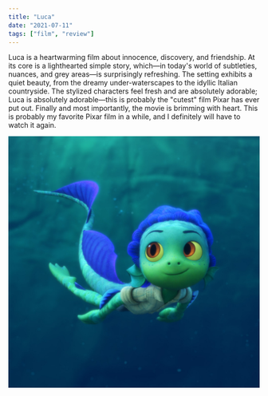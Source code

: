 ```yaml
---
title: "Luca"
date: "2021-07-11"
tags: ["film", "review"]
---
```


Luca is a heartwarming film about innocence, discovery, and friendship. At its core is a lighthearted simple story, which—in today's world of subtleties, nuances, and grey areas—is surprisingly refreshing. The setting exhibits a quiet beauty, from the dreamy under-waterscapes to the idyllic Italian countryside. The stylized characters feel fresh and are absolutely adorable; Luca is absolutely adorable—this is probably the "cutest" film Pixar has ever put out. Finally and most importantly, the movie is brimming with heart. This is probably my favorite Pixar film in a while, and I definitely will have to watch it again.

![Luca](luca.jpg)
